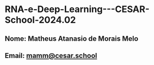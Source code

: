 # RNA-e-Deep-Learning---CESAR-School-2024.02

## Nome: Matheus Atanasio de Morais Melo
## Email: mamm@cesar.school
